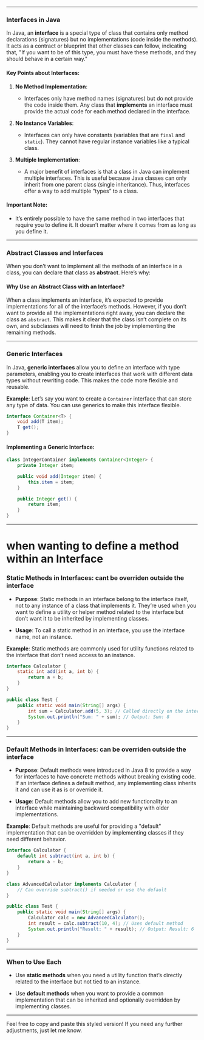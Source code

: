 		

---

### **Interfaces in Java**
In Java, an **interface** is a special type of class that contains only method declarations (signatures) but no implementations (code inside the methods). It acts as a contract or blueprint that other classes can follow, indicating that, "If you want to be of this type, you must have these methods, and they should behave in a certain way."

#### **Key Points about Interfaces:**
1. **No Method Implementation**: 
   - Interfaces only have method names (signatures) but do not provide the code inside them. Any class that **implements** an interface must provide the actual code for each method declared in the interface.
  
2. **No Instance Variables**: 
   - Interfaces can only have constants (variables that are `final` and `static`). They cannot have regular instance variables like a typical class.

3. **Multiple Implementation**: 
   - A major benefit of interfaces is that a class in Java can implement multiple interfaces. This is useful because Java classes can only inherit from one parent class (single inheritance). Thus, interfaces offer a way to add multiple “types” to a class.

#### **Important Note**:
- It’s entirely possible to have the same method in two interfaces that require you to define it. It doesn’t matter where it comes from as long as you define it.

---

### **Abstract Classes and Interfaces**
When you don’t want to implement all the methods of an interface in a class, you can declare that class as **abstract**. Here’s why:

#### **Why Use an Abstract Class with an Interface?**
When a class implements an interface, it’s expected to provide implementations for all of the interface’s methods. However, if you don’t want to provide all the implementations right away, you can declare the class as `abstract`. This makes it clear that the class isn’t complete on its own, and subclasses will need to finish the job by implementing the remaining methods.

---

### **Generic Interfaces**
In Java, **generic interfaces** allow you to define an interface with type parameters, enabling you to create interfaces that work with different data types without rewriting code. This makes the code more flexible and reusable.

**Example**: Let’s say you want to create a `Container` interface that can store any type of data. You can use generics to make this interface flexible.

```java
interface Container<T> {
    void add(T item);
    T get();
}
```

#### **Implementing a Generic Interface**:
```java
class IntegerContainer implements Container<Integer> {
    private Integer item;

    public void add(Integer item) {
        this.item = item;
    }

    public Integer get() {
        return item;
    }
}
```

---
# when wanting to define a method within an Interface
### **Static Methods in Interfaces**: cant be overriden outside the interface
- **Purpose**: Static methods in an interface belong to the interface itself, not to any instance of a class that implements it. They’re used when you want to define a utility or helper method related to the interface but don’t want it to be inherited by implementing classes.
  
- **Usage**: To call a static method in an interface, you use the interface name, not an instance.

**Example**: Static methods are commonly used for utility functions related to the interface that don’t need access to an instance.

```java
interface Calculator {
    static int add(int a, int b) {
        return a + b;
    }
}

public class Test {
    public static void main(String[] args) {
        int sum = Calculator.add(5, 3); // Called directly on the interface
        System.out.println("Sum: " + sum); // Output: Sum: 8
    }
}
```

---

### **Default Methods in Interfaces**: can be overriden outside the interface
- **Purpose**: Default methods were introduced in Java 8 to provide a way for interfaces to have concrete methods without breaking existing code. If an interface defines a default method, any implementing class inherits it and can use it as is or override it.
  
- **Usage**: Default methods allow you to add new functionality to an interface while maintaining backward compatibility with older implementations.

**Example**: Default methods are useful for providing a "default" implementation that can be overridden by implementing classes if they need different behavior.

```java
interface Calculator {
    default int subtract(int a, int b) {
        return a - b;
    }
}

class AdvancedCalculator implements Calculator {
    // Can override subtract() if needed or use the default
}

public class Test {
    public static void main(String[] args) {
        Calculator calc = new AdvancedCalculator();
        int result = calc.subtract(10, 4); // Uses default method
        System.out.println("Result: " + result); // Output: Result: 6
    }
}
```

---

### **When to Use Each**
- Use **static methods** when you need a utility function that’s directly related to the interface but not tied to an instance.
  
- Use **default methods** when you want to provide a common implementation that can be inherited and optionally overridden by implementing classes.

---

Feel free to copy and paste this styled version! If you need any further adjustments, just let me know.